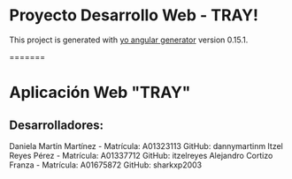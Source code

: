 
# Proyecto Desarrollo Web - TRAY!

This project is generated with [yo angular generator](https://github.com/yeoman/generator-angular)
version 0.15.1.

=======
# Aplicación Web "TRAY"
## Desarrolladores:
Daniela Martín Martínez - Matrícula: A01323113 GitHub: dannymartinm
Itzel Reyes Pérez - Matrícula: A01337712 GitHub: itzelreyes
Alejandro Cortizo Franza - Matrícula: A01675872 GitHub: sharkxp2003
